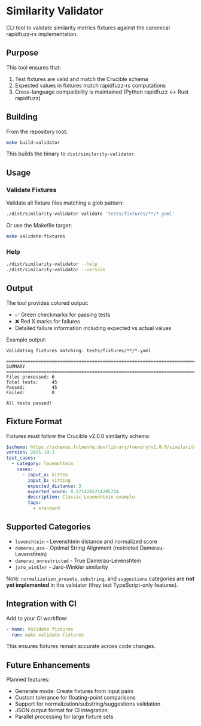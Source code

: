 # Similarity Validator

CLI tool to validate similarity metrics fixtures against the canonical rapidfuzz-rs implementation.

## Purpose

This tool ensures that:

1. Test fixtures are valid and match the Crucible schema
2. Expected values in fixtures match rapidfuzz-rs computations
3. Cross-language compatibility is maintained (Python rapidfuzz ↔ Rust rapidfuzz)

## Building

From the repository root:

```bash
make build-validator
```

This builds the binary to `dist/similarity-validator`.

## Usage

### Validate Fixtures

Validate all fixture files matching a glob pattern:

```bash
./dist/similarity-validator validate 'tests/fixtures/**/*.yaml'
```

Or use the Makefile target:

```bash
make validate-fixtures
```

### Help

```bash
./dist/similarity-validator --help
./dist/similarity-validator --version
```

## Output

The tool provides colored output:

- ✅ Green checkmarks for passing tests
- ❌ Red X marks for failures
- Detailed failure information including expected vs actual values

Example output:

```
Validating fixtures matching: tests/fixtures/**/*.yaml

================================================================================
SUMMARY
================================================================================
Files processed: 6
Total tests:     45
Passed:          45
Failed:          0

All tests passed!
```

## Fixture Format

Fixtures must follow the Crucible v2.0.0 similarity schema:

```yaml
$schema: https://schemas.fulmenhq.dev/library/foundry/v2.0.0/similarity.schema.json
version: 2025.10.3
test_cases:
  - category: levenshtein
    cases:
      - input_a: kitten
        input_b: sitting
        expected_distance: 3
        expected_score: 0.5714285714285714
        description: Classic Levenshtein example
        tags:
          - standard
```

## Supported Categories

- `levenshtein` - Levenshtein distance and normalized score
- `damerau_osa` - Optimal String Alignment (restricted Damerau-Levenshtein)
- `damerau_unrestricted` - True Damerau-Levenshtein
- `jaro_winkler` - Jaro-Winkler similarity

Note: `normalization_presets`, `substring`, and `suggestions` categories are **not yet implemented**
in the validator (they test TypeScript-only features).

## Integration with CI

Add to your CI workflow:

```yaml
- name: Validate fixtures
  run: make validate-fixtures
```

This ensures fixtures remain accurate across code changes.

## Future Enhancements

Planned features:

- Generate mode: Create fixtures from input pairs
- Custom tolerance for floating-point comparisons
- Support for normalization/substring/suggestions validation
- JSON output format for CI integration
- Parallel processing for large fixture sets
